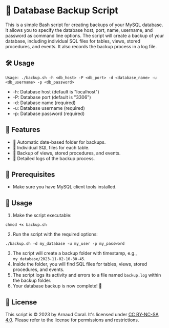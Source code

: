 # 🚀 Database Backup Script

This is a simple Bash script for creating backups of your MySQL database. It allows you to specify the database host, port, name, username, and password as command line options. The script will create a backup of your database, including individual SQL files for tables, views, stored procedures, and events. It also records the backup process in a log file.

## 🛠️ Usage

```shell
Usage: ./backup.sh -h <db_host> -P <db_port> -d <database_name> -u <db_username> -p <db_password>
```
- -h: Database host (default is "localhost")
- -P: Database port (default is "3306")
- -d: Database name (required)
- -u: Database username (required)
- -p: Database password (required)

## 🔎 Features
- 📅 Automatic date-based folder for backups.
- 📂 Individual SQL files for each table.
- 👀 Backup of views, stored procedures, and events.
- 📝 Detailed logs of the backup process.

## 🧰 Prerequisites
- Make sure you have MySQL client tools installed.

## 🚴 Usage

1. Make the script executable:
```shell
chmod +x backup.sh
```
2. Run the script with the required options:
```shell
./backup.sh -d my_database -u my_user -p my_password
```
3. The script will create a backup folder with timestamp, e.g., `my_database/2023-11-02-10-30-45`.
4. Inside the folder, you will find SQL files for tables, views, stored procedures, and events.
5. The script logs its activity and errors to a file named `backup.log` within the backup folder.
6. Your database backup is now complete! 🎉

## 📜 License

This script is © 2023 by Arnaud Coral. It's licensed under [CC BY-NC-SA 4.0](https://creativecommons.org/licenses/by-nc-sa/4.0/). Please refer to the license for permissions and restrictions.